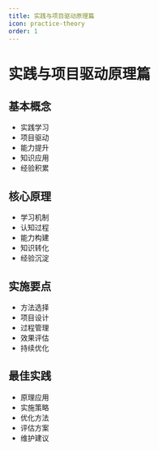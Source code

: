 ```yaml
---
title: 实践与项目驱动原理篇
icon: practice-theory
order: 1
---
```


# 实践与项目驱动原理篇

## 基本概念
- 实践学习
- 项目驱动
- 能力提升
- 知识应用
- 经验积累

## 核心原理
- 学习机制
- 认知过程
- 能力构建
- 知识转化
- 经验沉淀

## 实施要点
- 方法选择
- 项目设计
- 过程管理
- 效果评估
- 持续优化

## 最佳实践
- 原理应用
- 实施策略
- 优化方法
- 评估方案
- 维护建议
